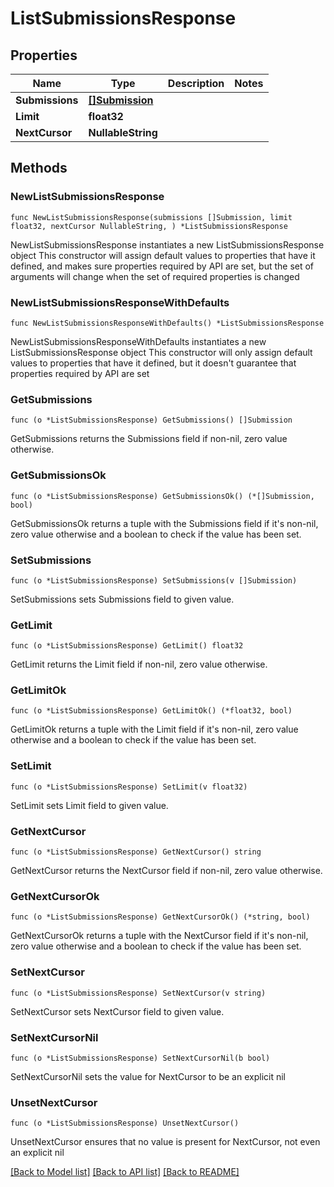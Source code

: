 # ListSubmissionsResponse

## Properties

Name | Type | Description | Notes
------------ | ------------- | ------------- | -------------
**Submissions** | [**[]Submission**](Submission.md) |  | 
**Limit** | **float32** |  | 
**NextCursor** | **NullableString** |  | 

## Methods

### NewListSubmissionsResponse

`func NewListSubmissionsResponse(submissions []Submission, limit float32, nextCursor NullableString, ) *ListSubmissionsResponse`

NewListSubmissionsResponse instantiates a new ListSubmissionsResponse object
This constructor will assign default values to properties that have it defined,
and makes sure properties required by API are set, but the set of arguments
will change when the set of required properties is changed

### NewListSubmissionsResponseWithDefaults

`func NewListSubmissionsResponseWithDefaults() *ListSubmissionsResponse`

NewListSubmissionsResponseWithDefaults instantiates a new ListSubmissionsResponse object
This constructor will only assign default values to properties that have it defined,
but it doesn't guarantee that properties required by API are set

### GetSubmissions

`func (o *ListSubmissionsResponse) GetSubmissions() []Submission`

GetSubmissions returns the Submissions field if non-nil, zero value otherwise.

### GetSubmissionsOk

`func (o *ListSubmissionsResponse) GetSubmissionsOk() (*[]Submission, bool)`

GetSubmissionsOk returns a tuple with the Submissions field if it's non-nil, zero value otherwise
and a boolean to check if the value has been set.

### SetSubmissions

`func (o *ListSubmissionsResponse) SetSubmissions(v []Submission)`

SetSubmissions sets Submissions field to given value.


### GetLimit

`func (o *ListSubmissionsResponse) GetLimit() float32`

GetLimit returns the Limit field if non-nil, zero value otherwise.

### GetLimitOk

`func (o *ListSubmissionsResponse) GetLimitOk() (*float32, bool)`

GetLimitOk returns a tuple with the Limit field if it's non-nil, zero value otherwise
and a boolean to check if the value has been set.

### SetLimit

`func (o *ListSubmissionsResponse) SetLimit(v float32)`

SetLimit sets Limit field to given value.


### GetNextCursor

`func (o *ListSubmissionsResponse) GetNextCursor() string`

GetNextCursor returns the NextCursor field if non-nil, zero value otherwise.

### GetNextCursorOk

`func (o *ListSubmissionsResponse) GetNextCursorOk() (*string, bool)`

GetNextCursorOk returns a tuple with the NextCursor field if it's non-nil, zero value otherwise
and a boolean to check if the value has been set.

### SetNextCursor

`func (o *ListSubmissionsResponse) SetNextCursor(v string)`

SetNextCursor sets NextCursor field to given value.


### SetNextCursorNil

`func (o *ListSubmissionsResponse) SetNextCursorNil(b bool)`

 SetNextCursorNil sets the value for NextCursor to be an explicit nil

### UnsetNextCursor
`func (o *ListSubmissionsResponse) UnsetNextCursor()`

UnsetNextCursor ensures that no value is present for NextCursor, not even an explicit nil

[[Back to Model list]](../README.md#documentation-for-models) [[Back to API list]](../README.md#documentation-for-api-endpoints) [[Back to README]](../README.md)


